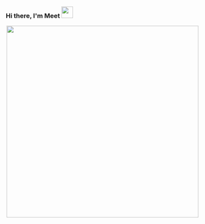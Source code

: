 ### Hi there, I'm Meet <img src="https://raw.githubusercontent.com/MartinHeinz/MartinHeinz/master/wave.gif" width="30px">
<div align="center">
  <img align="center" src="https://media.giphy.com/media/AFdcYElkoNAUE/giphy.gif" width="500px">
 </div>
<!--
**OriginalMeet/OriginalMeet** is a ✨ _special_ ✨ repository because its `README.md` (this file) appears on your GitHub profile.

Here are some ideas to get you started:

- 🔭 I’m currently working on ...
- 🌱 I’m currently learning ...
- 👯 I’m looking to collaborate on ...
- 🤔 I’m looking for help with ...
- 💬 Ask me about ...
- 📫 How to reach me: ...
- 😄 Pronouns: ...
- ⚡ Fun fact: ...

-->

